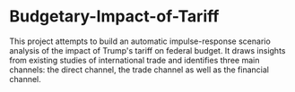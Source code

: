 # Budgetary-Impact-of-Tariff
This project attempts to build an automatic impulse-response scenario analysis of the impact of Trump's tariff on federal budget. It draws insights from existing studies of international trade and identifies three main channels: the direct channel, the trade channel as well as the financial channel.
